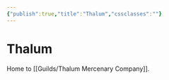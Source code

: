 ```yaml
---
{"publish":true,"title":"Thalum","cssclasses":""}
---
```




# Thalum

Home to [[Guilds/Thalum Mercenary Company]].
